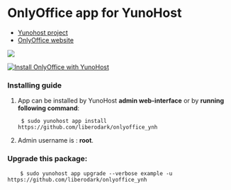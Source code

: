 # OnlyOffice app for YunoHost

- [Yunohost project](https://yunohost.org)
- [OnlyOffice website](https://www.onlyoffice.com)

![](http://kaosenlared.net/wp-content/uploads/2016/10/onlyoffyce-2.jpg)


[![Install OnlyOffice with YunoHost](https://install-app.yunohost.org/install-with-yunohost.png)](https://install-app.yunohost.org/?app=onlyoffice)

### Installing guide

 1. App can be installed by YunoHost **admin web-interface** or by **running following command**:

         $ sudo yunohost app install https://github.com/liberodark/onlyoffice_ynh
 1. Admin username is : **root**.
 
### Upgrade this package:

        $ sudo yunohost app upgrade --verbose example -u https://github.com/liberodark/onlyoffice_ynh


